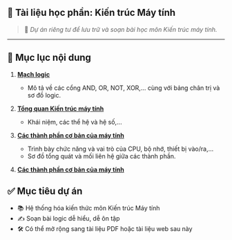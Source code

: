 ## 📘 **Tài liệu học phần: Kiến trúc Máy tính**

> 🔐 *Dự án riêng tư để lưu trữ và soạn bài học môn Kiến trúc máy tính.*

---

## 📑 **Mục lục nội dung**

1. [**Mạch logic**](Logic_Gate.md)
    - Mô tả về các cổng AND, OR, NOT, XOR,... cùng với bảng chân trị và sơ đồ logic.

2. [**Tổng quan Kiến trúc máy tính**](Tổng_Quan.md)
    - Khái niệm, các thể hệ và hệ số,...

3. [**Các thành phần cơ bản của máy tính**](Thành_Phần.md)
    - Trình bày chức năng và vai trò của CPU, bộ nhớ, thiết bị vào/ra,...
    - Sơ đồ tổng quát và mối liên hệ giữa các thành phần.

4. [**Các thành phần cơ bản của máy tính**](./Tổ-chức-bộ-xuly.md)

## ✅ Mục tiêu dự án

* 📚 Hệ thống hóa kiến thức môn Kiến trúc Máy tính
* ✍️ Soạn bài logic dễ hiểu, dễ ôn tập
* 🛠️ Có thể mở rộng sang tài liệu PDF hoặc tài liệu web sau này
